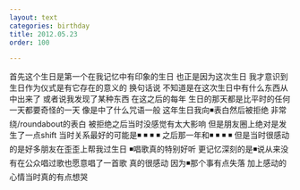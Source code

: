 ```yaml
---
layout: text
categories: birthday
title: 2012.05.23
order: 100

---
```

首先这个生日是第一个在我记忆中有印象的生日 也正是因为这次生日 我才意识到生日作为仪式是有它存在的意义的 换句话说 不知道是在这次生日中有什么东西从中出来了 或者说我发现了某种东西 在这之后的每年 生日的那天都是比平时的任何一天都要奇怪的一天 像是中了什么咒语一般
这年生日我向◾表白然后被拒绝 非常绕/roundabout的表白 被拒绝之后当时没感觉有太大影响 但是朋友圈上绝对是发生了一点shift 当时关系最好的可能是◾ ◾ ◾ ◾ 之后那一年和◾ ◾ ◾ ◾ 但是当时很感动的是好多朋友在歪歪上帮我过生日 ◾唱歌真的特别好听 更记忆深刻的是◾说从来没有在公众唱过歌也愿意唱了一首歌 真的很感动 因为◾那个事有点失落 加上感动的心情当时真的有点想哭
